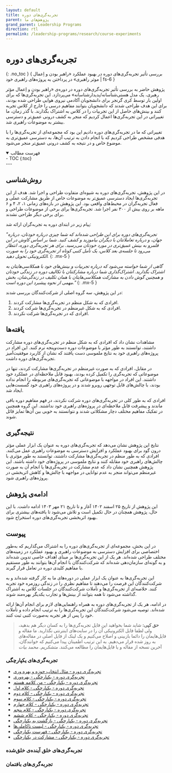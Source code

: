 ```yaml
---
layout: default
title: تجربه‌گری‌های دوره
parent: پژوهش‌های ما
grand_parent: Leadership Programs
direction: rtl
permalink: /leadership-programs/research/course-experiments
---
```


# تجربه‌گری‌های دوره
{: .no_toc }
{ بررسی تأثیر تجربه‌گری‌های دوره در بهبود عملکرد «راهبر بودن و اِعمال موثر راهبری» در پرداختن به پروژه‌های راهبری خود | fs-6 }

پژوهش حاضر به بررسی تأثیر تجربه‌گری‌های دوره در دوره‌ی «راهبر بودن و اِعمال مؤثر رهبری، یک مدل هستی‌شناسانه/پدیدارشناسانه» می‌پردازد. این تجربه‌گری‌ها که برای اولین بار توسط کری گرنجر برای دانشجویان آکادمی نیروی هوایی طراحی شده بودند، برای این هدف طراحی شدند که دانشجویان بتوانند مفاهیم درسی را خارج از کلاس تجربه کنند و بینش‌های حاصل از این تجربیات را در کلاس به اشتراک بگذارند. با گذر زمان، ما تغییراتی در این تجربه‌گری‌ها اعمال کردیم که منجر به کشف درونی عمیق‌تر و دسترسی بیشتر به موضوعات راهبری شد.

تغییراتی که ما در تجربه‌گری‌های دوره دادیم این بود که مجموعه‌ای از تجربه‌گری‌ها را با هدفی مشخص طراحی کردیم که با انجام دادن به ترتیب آن‌ها، به دسترسی عمیق‌تری به موضوع خاص و در نتیجه به کشف درونی عمیق‌تر منجر می‌شود.

<details open markdown="block">
  <summary>فهرست مطالب</summary>
  - TOC
  {:toc}
</details>
---

## روش‌شناسی
در این پژوهش، تجربه‌گری‌های دوره به شیوه‌ای متفاوت طراحی و اجرا شد. هدف از این تجربه‌گری‌ها ایجاد دسترسی عمیق‌تر به موضوعات خاص از طریق مشارکت عملی و فعال تجربه‌گران در محیط‌های واقعی بود. این پژوهش در بازه‌های زمانی ۱، ۲، ۴ و ۶ ماهه بر روی بیش از ۳۰۰ نفر اجرا شد. تجربه‌گری‌ها برای برخی از موضوعات طراحی و برای برخی دیگر طراحی نشدند.


پیام زیر در ابتدای دوره به تجربه‌گران ارائه ‌شد:

_"تجربه‌گری‌های دوره برای این طراحی شده‌اند که شما چیزی درباره خودتان، درباره جهان، و درباره تعاملاتتان با دیگران بیاموزید و کشف کنید. شما بر اساس کاوش در این قلمرو به بینش عمیق‌تری در مورد خودتان می‌رسید. برای هر تجربه‌گری دوره، انتظار می‌رود تا جلسه‌ی بعد کلاس، یک تأمل کتبی کوتاه از تجربه‌گری خود را به صورت الکترونیکی تحویل دهید._
{: .mx-5 }

_گاهی از شما خواسته می‌شود که درباره تجربیات و بینش‌های خود با همکلاسی‌هایتان به اشتراک بگذارید. اشتراک‌گذاری شما درباره مشارکتتان با تکالیف دوره در زندگی خودتان و همچنین گوش دادن به مشارکت همکلاسی‌هایتان با همان تکلیف در زندگی‌شان، بخش مهمی از نحوه پیشبرد این دوره است."_
{: .mx-5 }

در این پژوهش، سه گروه اصلی از شرکت‌کنندگان بررسی شدند:

1. افرادی که به شکل منظم در تجربه‌گری‌ها مشارکت کردند.
2. افرادی که به شکل غیرمنظم در تجربه‌گری‌ها شرکت کردند.
3. افرادی که در تجربه‌گری‌ها شرکت نکردند.

## یافته‌ها
مشاهدات نشان داد که افرادی که به شکل منظم در تجربه‌گری‌های دوره مشارکت داشتند، توانستند به طور مؤثر با موضوعات دوره دست‌و‌پنجه نرم کنند. این افراد در پروژه‌های راهبری خود به نتایج ملموسی دست یافتند که نشان از کاربرد موفقیت‌آمیز تجربه‌گری‌های دوره داشت.

در مقابل، افرادی که به صورت غیرمنظم در تجربه‌گری‌ها مشارکت کردند، تنها در موضوعاتی که تجربه‌گری را تکمیل کرده بودند، بهبود قابل ملاحظه‌ای در عملکرد خود داشتند. این افراد در مواجهه با موضوعاتی که تجربه‌گری‌های مربوطه را انجام نداده بودند، با چالش‌های قابل توجهی روبرو شدند و در پروژه‌های راهبری خود گسست‌هایی ایجاد شد.

افرادی که به طور کلی در تجربه‌گری‌های دوره شرکت نکردند، در فهم مفاهیم دوره باقی ماندند و پیشرفت قابل ملاحظه‌ای در پروژه‌های راهبری خود نداشتند. این گروه همچنین در تفکیک مفاهیم مختلف دچار مشکلاتی شدند و نتوانستند به خوبی بین آن‌ها تمایز قائل شوند.

## نتیجه‌گیری
نتایج این پژوهش نشان می‌دهد که تجربه‌گری‌های دوره به عنوان یک ابزار عملی مؤثر درون گود برای بهبود عملکرد و افزایش دسترسی به موضوعات راهبری عمل می‌کنند. افرادی که به طور منظم در تجربه‌گری‌ها مشارکت داشتند، توانستند به طور مؤثری با چالش‌های راهبری خود مقابله کنند و نتایج ملموسی در پروژه‌های خود داشته باشند. این پژوهش همچنین نشان داد که عدم مشارکت در تجربه‌گری‌ها یا انجام آن به صورت غیرمنظم می‌تواند منجر به عدم توانایی در مواجهه با چالش‌ها و کاهش اثربخشی در پروژه‌های راهبری شود.

## ادامه‌ی پژوهش
این پژوهش از تاریخ ۲۵ اسفند ۱۴۰۲ آغاز و تا تاریخ ۲۱ مهر ۱۴۰۳ ادامه داشت. با این حال، پژوهش همچنان در حال تکمیل است و تلاش می‌شود تا یافته‌های بیشتری برای بهبود اثربخشی تجربه‌گری‌های دوره استخراج شود.

## پیوست
در این بخش، مجموعه‌ای از تجربه‌گری‌های دوره را به اشتراک می‌گذاریم که به‌طور اختصاصی برای افزایش دسترسی به موضوعات راهبری و بهبود عملکرد در زمینه‌های مختلف طراحی شده‌اند. هر یک از این تجربه‌گری‌ها بر مبنای اهداف خاصی تدوین شده‌اند و به گونه‌ای سازمان‌دهی شده‌اند که شرکت‌کنندگان با انجام آن‌ها بتوانند به طور مستقیم با مفاهیم کلیدی دوره در تعامل قرار گیرند.

این تجربه‌گری‌ها به عنوان یک ابزار عملی در دوره‌های ما به کار گرفته شده‌اند و به شرکت‌کنندگان این فرصت را می‌دهند تا مفاهیم نظری را در زندگی روزمره خود تجربه کنند. خلاصه‌ای از تجربه‌گری‌ها و تأملات شرکت‌کنندگان در جلسات کلاس به اشتراک گذاشته می‌شود تا همه بتوانند از بینش‌ها و تجارب یکدیگر بهره‌مند شوند.

در ادامه، هر یک از تجربه‌گری‌های دوره به همراه راهنمایی‌های لازم برای انجام آن‌ها ارائه شده‌اند. توصیه می‌شود شرکت‌کنندگان این تجربه‌گری‌ها را به ترتیب انجام داده و تأملات خود را پس از هر تجربه به‌صورت کتبی ثبت کنند.

> **حق کپی:** شاید شما بخواهید این فایل‌ تجربه‌گری‌ها را به کسان دیگر هم بدهید، ولی لطفا فایل الکترونیکی آن را در سایت‌های اینترنتی نگذارید. ما مقاله و فایل‌‌هایمان را دائما بازبینی و اصلاح می‌کنیم و یک لینک از فایل اصلی در مقاله‌های به روز شده قرار می‌دهیم. به این ترتیب اطمینان پیدا می‌کنیم که خوانندگان، آخرین نسخه از مقاله و یا فایل‌هایمان را مطالعه می‌کنند. _متشکریم. محمد بیات_

### تجربه‌گری‌های یکپارچگی

- [تجربه‌گری دوره - مثال انتخاب حوزه و بهره وری](/assets/course-experiments/integrity/00_تجربه_گری_دوره_مثال_انتخاب_حوزه_و_بهره_وری.pdf)
- [تجربه‌گری دوره - یکپارچگی - بهره‌وری](/assets/course-experiments/integrity/01_تجربه_گری_دوره_یکپارچگی_بهره_وری.pdf)
- [تجربه‌گری دوره - یکپارچگی - من کلامم هستم](/assets/course-experiments/integrity/02_تجربه_گری_دوره_یکپارچگی_من_کلامم_هستم.pdf)
- [تجربه‌گری دوره - یکپارچگی - کلام اول](/assets/course-experiments/integrity/03_تجربه_گری_دوره_یکپارچگی_کلام_اول.pdf)
- [تجربه‌گری دوره - یکپارچگی - کلام دوم](/assets/course-experiments/integrity/04_تجربه_گری_دوره_یکپارچگی_کلام_دوم.pdf)
- [تجربه‌گری دوره - یکپارچگی - کلام سوم](/assets/course-experiments/integrity/05_تجربه_گری_دوره_یکپارچگی_کلام_سوم.pdf)
- [تجربه‌گری دوره - یکپارچگی - کلام چهارم](/assets/course-experiments/integrity/06_تجربه_گری_دوره_یکپارچگی_کلام_چهارم.pdf)
- [تجربه‌گری دوره - یکپارچگی - کلام پنجم](/assets/course-experiments/integrity/07_تجربه_گری_دوره_یکپارچگی_کلام_پنجم.pdf)
- [تجربه‌گری دوره - یکپارچگی - کلام ششم](/assets/course-experiments/integrity/08_تجربه_گری_دوره_یکپارچگی_کلام_ششم.pdf)
- [تجربه‌گری دوره - یکپارچگی - بازگشت به یکپارچگی](/assets/course-experiments/integrity/09_تجربه_گری_دوره_یکپارچگی_بازگشت_به_یکپارچگی.pdf)
- [تجربه‌گری دوره - یکپارچگی - لیست ناکاملی‌ها](/assets/course-experiments/integrity/10_تجربه_گری_دوره_یکپارچگی_لیست_ناکاملی_ها.pdf)
- [تجربه‌گری دوره - یکپارچگی - فهرست یکپارچگی](/assets/course-experiments/integrity/11_تجربه_گری_دوره_یکپارچگی_فهرست_یکپارچگی.pdf)
- [تجربه‌گری دوره - یکپارچگی - مشارکت در یکپارچگی](/assets/course-experiments/integrity/12_تجربه_گری_دوره_یکپارچگی_مشارکت_در_یکپارچگی.pdf)

### تجربه‌گری‌های خلق آینده‌ی خلق‌شده

### تجربه‌گری‌های بافتمان

